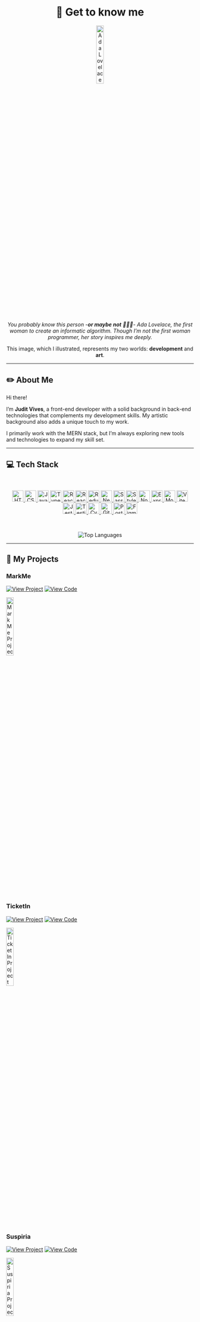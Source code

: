 <h1 align="center">👋 Get to know me</h1>

<p align="center">
  <img src="https://i.ibb.co/17Q8Fcp/ada-lovelace-yellow-A4.jpg" alt="Ada Lovelace Illustration by Judit Vives" width="20%" style="border-radius: 10px;" />
</p>

<p align="center" width="50%">
  <em>You probably know this person -<strong>or maybe not</strong> 🤷🏻‍♀️- Ada Lovelace, the first woman to create an informatic algorithm.  
  Though I’m not the first woman programmer, her story inspires me deeply.</em>
</p>

<p align="center" width="50%">
  This image, which I illustrated, represents my two worlds: <b>development</b> and <b>art</b>.
</p>

---

## ✏️ About Me

Hi there!

I’m **Judit Vives**, a front-end developer with a solid background in back-end technologies that complements my development skills. My artistic background also adds a unique touch to my work.

I primarily work with the MERN stack, but I’m always exploring new tools and technologies to expand my skill set.

---

## 💻 Tech Stack
<br>
<p align="center">
  <a href="https://en.wikipedia.org/wiki/HTML5">
    <img src="https://img.shields.io/badge/HTML5-E34F26?style=for-the-badge&logo=html5&logoColor=white" alt="HTML5" height="30" />
</a>  
<a href="https://www.w3schools.com/css/">
    <img src="https://img.shields.io/badge/CSS3-1572B6?style=for-the-badge&logo=css3&logoColor=white" alt="CSS3" height="30" />
</a> 
<a href="https://www.javascript.com/">
    <img src="https://img.shields.io/badge/JavaScript-F7DF1E?style=for-the-badge&logo=javascript&logoColor=black" alt="JavaScript" height="30" />
</a>  
<a href="https://www.typescriptlang.org/">
    <img src="https://img.shields.io/badge/TypeScript-007ACC?style=for-the-badge&logo=typescript&logoColor=white" alt="TypeScript" height="30" />
</a>  
<a href="https://reactjs.org/">
    <img src="https://img.shields.io/badge/react-%2320232a.svg?style=for-the-badge&logo=react&logoColor=%2361DAFB" alt="React" height="30" />
</a>  
<a href="https://reactrouter.com/en/main">
    <img src="https://img.shields.io/badge/React_Router-CA4245?style=for-the-badge&logo=react-router&logoColor=white" alt="React Router" height="30" />
</a>  
<a href="https://redux.js.org/">
    <img src="https://img.shields.io/badge/Redux-593D88?style=for-the-badge&logo=redux&logoColor=white" alt="Redux" height="30" />
</a>  
<a href="https://nextjs.org/">
    <img src="https://img.shields.io/badge/next.js-000000?style=for-the-badge&logo=nextdotjs&logoColor=white" alt="NextJS" height="30" />
</a>   
<a href="https://sass-lang.com/">
    <img src="https://img.shields.io/badge/Sass-CC6699?style=for-the-badge&logo=sass&logoColor=white" alt="Sass" height="30" />
</a> 
<a href="https://styled-components.com/">
    <img src="https://img.shields.io/badge/styled--components-DB7093?style=for-the-badge&logo=styled-components&logoColor=white" alt="Styled Components" height="30" />
</a>
<a href="https://nodejs.org/">
    <img src="https://img.shields.io/badge/Node.js-43853D?style=for-the-badge&logo=node.js&logoColor=white" alt="Node.js" height="30" />
</a>  
<a href="https://expressjs.com/">
    <img src="https://img.shields.io/badge/Express.js-404D59?style=for-the-badge" alt="Express.js" height="30" />
</a>  
<a href="https://www.mongodb.com/">
    <img src="https://img.shields.io/badge/MongoDB-4EA94B?style=for-the-badge&logo=mongodb&logoColor=white" alt="MongoDB" height="30" />
</a>
<a href="https://vitejs.dev/">
    <img src="https://img.shields.io/badge/vite-%23646CFF.svg?style=for-the-badge&logo=vite&logoColor=white" alt="Vite" height="30" />
</a>
<a href="https://www.jestjs.io/">
    <img src="https://img.shields.io/badge/-jest-%23C21325?style=for-the-badge&logo=jest&logoColor=white" alt="Jest" height="30" />
</a>
<a href="https://testing-library.com/">
    <img src="https://img.shields.io/badge/-TestingLibrary-%23E33332?style=for-the-badge&logo=testing-library&logoColor=white" alt="Testing library" height="30" />
</a>
<a href="https://www.cypress.io">
    <img src="https://img.shields.io/badge/-cypress-%23E5E5E5?style=for-the-badge&logo=cypress&logoColor=058a5e" alt="Cypress" height="30" />
</a>  
<a href="https://github.com/">
    <img src="https://img.shields.io/badge/github-%23121011.svg?style=for-the-badge&logo=github&logoColor=white" alt="GitHub" height="30" />
</a>  
<a href="https://postman.com">
    <img src="https://img.shields.io/badge/Postman-FF6C37?style=for-the-badge&logo=postman&logoColor=white" alt="Postman" height="30" />
</a> 
<a href="https://www.figma.com/">
    <img src="https://img.shields.io/badge/figma-%23F24E1E.svg?style=for-the-badge&logo=figma&logoColor=white" alt="Figma" height="30" />
</a>

</p>
<br>
<p align="center">
  <img src="https://github-readme-stats.vercel.app/api/top-langs/?username=jvivesramon&layout=compact" alt="Top Languages" />
</p>

---

## 📁 My Projects

### MarkMe
[![View Project](https://img.shields.io/badge/View%20Project-%23007acc?style=for-the-badge)](https://markme-project.netlify.app/)
[![View Code](https://img.shields.io/badge/View%20Code-%23007acc?style=for-the-badge)](https://github.com/jvivesramon/marker-me)

<img src="https://i.ibb.co/y8Pn7vn/Screenshot-2024-11-26-at-15-05-03.png" alt="MarkMe Project Screenshot" width="20%" />

#

### TicketIn
[![View Project](https://img.shields.io/badge/View%20Project-%23007acc?style=for-the-badge)](https://ticketin.netlify.app/)
[![View Code](https://img.shields.io/badge/View%20Code-%23007acc?style=for-the-badge)](https://github.com/jvivesramon/ticketIn)

<img src="https://i.ibb.co/bFGMMrt/Screenshot-2024-11-26-at-15-36-38.png" alt="TicketIn Project Screenshot" width="20%" />

#

### Suspiria
[![View Project](https://img.shields.io/badge/View%20Project-%23007acc?style=for-the-badge)](https://suspiria.netlify.app/)
[![View Code](https://img.shields.io/badge/View%20Code-%23007acc?style=for-the-badge)](https://github.com/jvivesramon/suspiria-front)

<img src="https://i.ibb.co/qpzsJcX/Screenshot-2024-11-26-at-15-36-59.png" alt="Suspiria Project Screenshot" width="20%" />

---

## 🌐 Let's Connect

Feel free to reach out to me on LinkedIn:  

[![LinkedIn](https://img.shields.io/badge/-Judit%20Vives-blue?style=flat-square&logo=Linkedin&logoColor=white)](https://www.linkedin.com/in/jvivesramon/)

---

<p align="center">
 <em>As I said... ¿Who says coding can’t be a form of art?</em>
</p>
